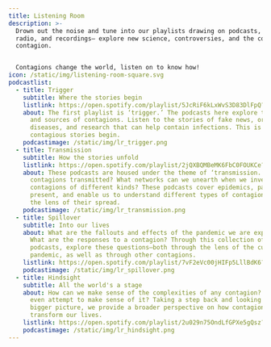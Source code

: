 ```yaml
---
title: Listening Room
description: >-
  Drown out the noise and tune into our playlists drawing on podcasts, online
  radio, and recordings— explore new science, controversies, and the context of
  contagion.


  Contagions change the world, listen on to know how!
icon: /static/img/listening-room-square.svg
podcastlist:
  - title: Trigger
    subtitle: Where the stories begin
    listlink: https://open.spotify.com/playlist/5JcRiF6kLxWvS3D83DlFpQ?si=c4f8df63e5f34928
    about: The first playlist is ‘trigger.’ The podcasts here explore the origins
      and sources of contagions. Listen to the stories of fake news, origins of
      diseases, and research that can help contain infections. This is where
      contagious stories begin.
    podcastimage: /static/img/lr_trigger.png
  - title: Transmission
    subtitle: How the stories unfold
    listlink: https://open.spotify.com/playlist/2jQXBQMBeMK6FbC0FOUKCe?si=cdf5b6d9786a45dd
    about: These podcasts are housed under the theme of ‘transmission.’’How are
      contagions transmitted? What networks can we unearth when we investigate
      contagions of different kinds? These podcasts cover epidemics, past and
      present, and enable us to understand different types of contagions through
      the lens of their spread.
    podcastimage: /static/img/lr_transmission.png
  - title: Spillover
    subtitle: Into our lives
    about: What are the fallouts and effects of the pandemic we are experiencing?
      What are the responses to a contagion? Through this collection of
      podcasts, explore these questions—both through the lens of the current
      pandemic, as well as through other contagions.
    listlink: https://open.spotify.com/playlist/7vF2eVc00jHIFp5LllBdK6?si=c17272f70d094a4a
    podcastimage: /static/img/lr_spillover.png
  - title: Hindsight
    subtitle: All the world's a stage
    about: How can we make sense of the complexities of any contagion? Why should we
      even attempt to make sense of it? Taking a step back and looking at the
      bigger picture, we provide a broader perspective on how contagions
      transform our lives.
    listlink: https://open.spotify.com/playlist/2u029n75OndLfGPXe5gQsz?si=e0fd9b19cc114295
    podcastimage: /static/img/lr_hindsight.png
---
```

